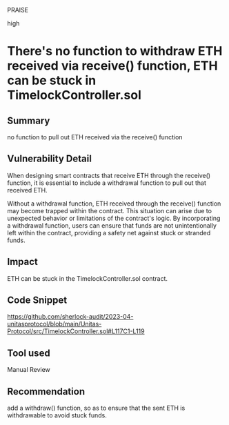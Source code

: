 PRAISE

high

# There's no function to withdraw ETH received via receive() function, ETH can be stuck in TimelockController.sol

## Summary
no function to pull out ETH received via the receive() function

## Vulnerability Detail
When designing smart contracts that receive ETH through the receive() function, it is essential to include a withdrawal function to pull out that received ETH.

Without a withdrawal function, ETH received through the receive() function may become trapped within the contract. This situation can arise due to unexpected behavior or limitations of the contract's logic. By incorporating a withdrawal function, users can ensure that funds are not unintentionally left within the contract, providing a safety net against stuck or stranded funds.

## Impact
ETH can be stuck in the TimelockController.sol contract.

## Code Snippet
https://github.com/sherlock-audit/2023-04-unitasprotocol/blob/main/Unitas-Protocol/src/TimelockController.sol#L117C1-L119
## Tool used

Manual Review

## Recommendation
add a withdraw() function, so as to ensure that the sent ETH is withdrawable to avoid stuck funds.